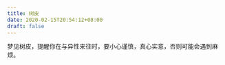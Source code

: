```yaml
---
title: 树皮
date: 2020-02-15T20:54:12+08:00
draft: false
---
```


梦见树皮，提醒你在与异性来往时，要小心谨慎，真心实意，否则可能会遇到麻烦。